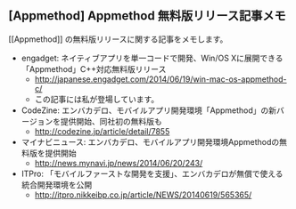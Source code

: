 ## [Appmethod] Appmethod 無料版リリース記事メモ

[[Appmethod]] の無料版リリースに関する記事をメモします。

* engadget: ネイティブアプリを単一コードで開発、Win/OS Xに展開できる「Appmethod」C++対応無料版リリース
  * http://japanese.engadget.com/2014/06/19/win-mac-os-appmethod-c/
  * この記事には私が登場しています。
* CodeZine: エンバカデロ、モバイルアプリ開発環境「Appmethod」の新バージョンを提供開始、同社初の無料版も
  * http://codezine.jp/article/detail/7855
* マイナビニュース: エンバカデロ、モバイルアプリ開発環境Appmethodの無料版を提供開始
  * http://news.mynavi.jp/news/2014/06/20/243/
* ITPro: 「モバイルファーストな開発を支援」、エンバカデロが無償で使える統合開発環境を公開
  * http://itpro.nikkeibp.co.jp/article/NEWS/20140619/565365/


